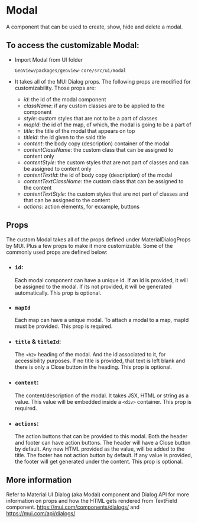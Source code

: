 # Modal

A component that can be used to create, show, hide and delete a modal.

## To access the customizable Modal:

- Import Modal from UI folder

  ```
  GeoView/packages/geoview-core/src/ui/modal
  ```

- It takes all of the MUI Dialog props. The following props are modified for customizability. Those props are:

  - _id_: the id of the modal component
  - _className_: if any custom classes are to be applied to the component
  - _style_: custom styles that are not to be a part of classes
  - _mapId_: the id of the map, of which, the modal is going to be a part of
  - _title_: the title of the modal that appears on top
  - _titleId_: the id given to the said title
  - _content_: the body copy (description) container of the modal
  - _contentClassName_: the custom class that can be assigned to content only
  - _contentStyle_: the custom styles that are not part of classes and can be assigned to content only
  - _contentTextId_: the id of body copy (description) of the modal
  - _contentTextClassName_: the custom class that can be assigned to the content
  - _contentTextStyle_: the custom styles that are not part of classes and that can be assigned to the content
  - _actions_: action elements, for exxample, buttons

## Props

The custom Modal takes all of the props defined under MaterialDialogProps by MUI. Plus a few props to make it more customizable. Some of the commonly used props are defined below:

- ### `id`:

  Each modal component can have a unique id. If an id is provided, it will be assigned to the modal. If its not provided, it will be generated automatically. This prop is optional.

- ### `mapId`

  Each map can have a unique modal. To attach a modal to a map, mapId must be provided. This prop is required.

- ### `title` & `titleId`:

  The `<h2>` heading of the modal. And the id associated to it, for accessibility purposes. If no title is provided, that text is left blank and there is only a Close button in the heading. This prop is optional.

- ### `content`:

  The content/description of the modal. It takes JSX, HTML or string as a value. This value will be embedded inside a `<div>` container. This prop is required.

- ### `actions`:

  The action buttons that can be provided to this modal. Both the header and footer can have action buttons. The header will have a Close button by default. Any new HTML provided as the value, will be added to the title. The footer has not action button by default. If any value is provided, the footer will get generated under the content. This prop is optional.

## More information

Refer to Material UI Dialog (aka Modal) component and Dialog API for more information on props and how the HTML gets rendered from TextField component. https://mui.com/components/dialogs/ and https://mui.com/api/dialogs/
